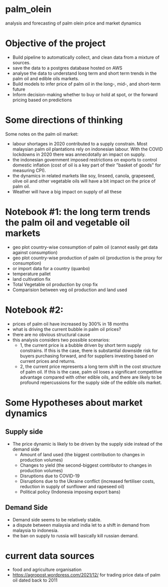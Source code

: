 # palm_olein

analysis and forecasting of palm olein price and market dynamics

# Objective of the project

- Build pipeline to automatically collect, and clean data from a mixture of sources.
- save the data to a postgres database hosted on AWS
- analyse the data to understand long term and short term trends in the palm oil and edible oils markets.
- Build models to infer price of palm oil in the long-, mid-, and short-term future
- Inform decision-making whether to buy or hold at spot, or the forward pricing based on predictions

# Some directions of thinking

Some notes on the palm oil market:

- labour shortages in 2020 contributed to a supply constrain. Most
  malaysian palm oil plantations rely on indonesian labour. With the COVID lockdowns in 2020 there was annecdotally an
  impact on supply.
- the indonesian government imposed restrictions on exports to control domestic inflation (cost of oil is a key part of
  their "basket of goods" for measuring CPI).
- the dynamics in related markets like soy, linseed, canola, grapeseed, olive oil and other vegetable oils will have a
  bit impact on the price of palm oil.
- Weather will have a big impact on supply of all these

# Notebook #1: the long term trends the palm oil and vegetable oil markets

- geo plot country-wise consumption of palm oil (cannot easily get data against consumption)
- geo plot country-wise production of palm oil (production is the proxy for consumption)
- or import data for a country (quanbo)
- temperature pallet 
- land cultivation fix
- Total Vegetable oil production by crop fix
- Comparision between veg oil production and land used

# Notebook #2:
- prices of palm oil have increased by 300% in 18 months
- what is driving the current bubble in palm oil prices? 
- there are no obvious structural cause
- this analysis considers two possible scenarios: 
  - 1, the current price is a bubble driven by short term supply constrains. If this is the case, there is substantial downside risk for buyers purchasing forward, and for suppliers investing based on current prices and returns.
  - 2, the current price represents a long term shift in the cost structure of palm oil. If this is the case, palm oil loses a significant competitive advantage compared with other edible oils, and there are likely to be profound repercussions for the supply side of the edible oils market.

# Some Hypotheses about market dynamics

## Supply side
- The price dynamic is likely to be driven by the supply side instead of the demand side
  - Amount of land used (the biggest contribution to changes in production volumes)
  - Changes to yield (the second-biggest contributor to changes in production volumes)
  - Disruptions due to COVID-19
  - Disruptions due to the Ukraine conflict (increased fertiliser costs, reduction in supply of sunflower and rapeseed oil)
  - Political policy (Indonesia imposing export bans)

## Demand Side
- Demand side seems to be relatively stable.
- a dispute between malaysia and india let to a shift in demand from malaysia to indonesia.
- the ban on supply to russia will basically kill russian demand.

# current data sources
- food and agriculture organisation
- https://agropost.wordpress.com/2021/12/ for trading price data of palm oil dated back to 2011
